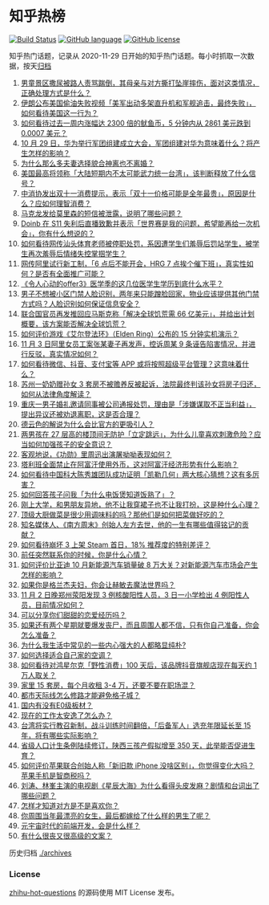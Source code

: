 # 知乎热榜
[![Build Status](https://github.com/ToWeLong/zhihu-hot-questions/workflows/CI/badge.svg)](https://github.com/ToWeLong/zhihu-hot-questions/actions)
[![GitHub language](https://img.shields.io/badge/language-golang-orange.svg)](https://golang.org/)
[![GitHub license](https://img.shields.io/github/license/ToWeLong/zhihu-hot-questions)](https://github.com/ToWeLong/zhihu-hot-questions/blob/main/LICENSE)

知乎热门话题，记录从 2020-11-29 日开始的知乎热门话题。每小时抓取一次数据，按天[归档](./archives)

<!-- BEGIN -->

1. [男童景区撒尿被路人责骂踹倒，其母亲与对方撕打坠崖摔伤，面对这类情况，正确处理方式是什么？](https://www.zhihu.com/question/496305111)
1. [伊朗公布美国偷油失败视频「美军出动多架直升机和军舰追击，最终失败」，如何看待美国这一行为？](https://www.zhihu.com/question/496533481)
1. [如何看待过去一周内涨幅达 2300 倍的鱿鱼币，5 分钟内从 2861 美元跌到 0.0007 美元？](https://www.zhihu.com/question/496329978)
1. [10 月 29 日，华为举行军团组建成立大会，军团组建对华为意味着什么？将产生怎样的影响？](https://www.zhihu.com/question/496518080)
1. [为什么那么多夫妻选择貌合神离也不离婚？](https://www.zhihu.com/question/480287058)
1. [美国最高将领称「大陆短期内不太可能武力统一台湾」，该判断释放了什么信号？](https://www.zhihu.com/question/496569944)
1. [中消协发出双十一消费提示，表示「双十一价格可能是全年最贵」，原因是什么？应如何理智消费？](https://www.zhihu.com/question/496515704)
1. [马克龙发给莫里森的短信被泄露，说明了哪些问题？](https://www.zhihu.com/question/496581800)
1. [Doinb 在 S11 失利后直播致歉并表示「世界赛是我的问题，希望能再给一次机会」，你有什么想说的？](https://www.zhihu.com/question/496372522)
1. [如何看待网传汕头体育老师被停职处罚，系因遭学生们羞辱后罚站学生，被学生再次羞辱后情绪失控掌掴学生？](https://www.zhihu.com/question/496554451)
1. [网传阿里试行新工制，「6 点后不能开会，HRG 7 点挨个催下班」，真实性如何？是否有全面推广可能？](https://www.zhihu.com/question/496513938)
1. [《令人心动的offer3》医学季的这几位医学生学历到底什么水平？](https://www.zhihu.com/question/496583990)
1. [男子不想被小区门禁人脸识别，两年来只能蹭脸回家，物业应该提供其他门禁方式吗？人脸识别如何保证信息安全？](https://www.zhihu.com/question/495961970)
1. [联合国官员再发推回应马斯克称「解决全球饥荒需 66 亿美元」，并给出计划概要，该方案能否解决全球饥荒？](https://www.zhihu.com/question/496591720)
1. [如何评价游戏《艾尔登法环》（Elden Ring）公布的 15 分钟实机演示？](https://www.zhihu.com/question/496550251)
1. [11 月 3 日阿里女员工案张某妻子再发声，控诉周某 9 条诬告陷害情况，并进行反驳，真实情况如何？](https://www.zhihu.com/question/496428446)
1. [如何看待微信、抖音、支付宝等 APP 或将按照超级平台管理？这意味着什么？](https://www.zhihu.com/question/495365403)
1. [苏州一奶奶赠孙女 3 套房不被赡养反被起诉，法院最终判该孙女将房子归还，如何从法律角度解读？](https://www.zhihu.com/question/496474368)
1. [重庆一男子婚礼邀请同事被公司通报处罚，理由是「涉嫌谋取不正当利益」，提出异议还被劝退离职，这是否合理？](https://www.zhihu.com/question/496039003)
1. [德云色的解说为什么会比官方的更吸引人？](https://www.zhihu.com/question/358477715)
1. [两男孩在 27 层高的楼顶间无防护「立定跳远」，为什么儿童喜欢刺激危险？应当如何加强孩子的安全意识？](https://www.zhihu.com/question/495892222)
1. [客观地说，《功勋》里周迅出演屠呦呦表现如何？](https://www.zhihu.com/question/492808933)
1. [塔利班全面禁止在阿富汗使用外币，这对阿富汗经济形势有什么影响？](https://www.zhihu.com/question/496288577)
1. [如何看待中国科大陈秀雄团队成功证明「凯勒几何」两大核心猜想？这有多厉害？](https://www.zhihu.com/question/496059044)
1. [如何回答孩子问我「为什么电饭煲知道饭熟了」？](https://www.zhihu.com/question/487505635)
1. [刚上大学，和男朋友异地，他不让我穿裙子也不让我打扮，这是种什么心理？](https://www.zhihu.com/question/494679304)
1. [顶级大厨做菜是很少用调味料的吗？那他们是如何把菜做好吃的？](https://www.zhihu.com/question/495410003)
1. [知名媒体人、《南方周末》创始人左方去世，他的一生有哪些值得铭记的贡献？](https://www.zhihu.com/question/496632301)
1. [如何看待崩坏 3 上架 Steam 首日，18% 推荐度的特别差评？](https://www.zhihu.com/question/496593109)
1. [前任突然联系你的时候，你是什么心情？](https://www.zhihu.com/question/446611780)
1. [如何评价比亚迪 10 月新能源汽车销量破 8 万大关？对新能源汽车市场会产生怎样的影响？](https://www.zhihu.com/question/496431836)
1. [如果你是格兰杰夫妇，你会让赫敏去魔法世界吗？](https://www.zhihu.com/question/496435047)
1. [11 月 2 日晚郑州荥阳发现 3 例核酸阳性人员，3 日一小学检出 4 例阳性人员，目前情况如何？](https://www.zhihu.com/question/496243029)
1. [可以分享你们甜甜的恋爱经历吗？](https://www.zhihu.com/question/322823013)
1. [如果还有两个星期就要爆发丧尸，而且周围人都不信，只有你自己准备，你会怎么准备？](https://www.zhihu.com/question/408293580)
1. [为什么我生活中常见的一些内心强大的人都略显纯朴?](https://www.zhihu.com/question/484974282)
1. [如何选择适合自己家的空调？](https://www.zhihu.com/question/305508173)
1. [如何看待对鸿星尔克「野性消费」100 天后，该品牌抖音旗舰店现在每天约 1 万人取关？](https://www.zhihu.com/question/495841485)
1. [家里 15 套房，每个月收租 3-4 万，还要不要在职场混？](https://www.zhihu.com/question/496075241)
1. [都市天际线怎么修路才能避免格子城？](https://www.zhihu.com/question/437568066)
1. [国内有没有E0级板材？](https://www.zhihu.com/question/302407694)
1. [现在的工作太安逸了怎么办？](https://www.zhihu.com/question/485253729)
1. [台湾将实行教召新制，战斗训练时间翻倍，「后备军人」选充年限延长至 15 年，将有哪些实际影响？](https://www.zhihu.com/question/496441832)
1. [省级人口计生条例陆续修订，陕西三孩产假拟增至 350 天，此举能否促进生育？](https://www.zhihu.com/question/495357941)
1. [如何评价苹果联合创始人称「新旧款 iPhone 没啥区别」，你觉得变化大吗？苹果手机是智商税吗？](https://www.zhihu.com/question/495647507)
1. [刘涛、林峯主演的电视剧《星辰大海》为什么看得头皮发麻？剧情和台词出了哪些问题？](https://www.zhihu.com/question/495170616)
1. [怎样才知道对方是不是喜欢你？](https://www.zhihu.com/question/483494984)
1. [你周围当年最漂亮的女生，最后都嫁给了什么样的男生了呢？](https://www.zhihu.com/question/268447668)
1. [元宇宙时代的前端开发，会是什么样？](https://www.zhihu.com/question/496295132)
1. [有什么很丧又很高级的文案？](https://www.zhihu.com/question/444780653)

<!-- END -->

历史归档 [./archives](./archives)


### License
[zhihu-hot-questions](https://github.com/towelong/zhihu-hot-questions) 的源码使用 MIT License 发布。